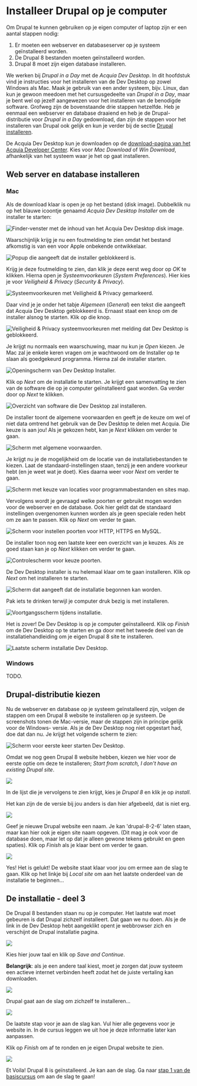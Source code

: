 Installeer Drupal op je computer
================================
Om Drupal te kunnen gebruiken op je eigen computer of laptop zijn er een aantal
stappen nodig:

1. Er moeten een webserver en databaseserver op je systeem geïnstalleerd worden.
2. De Drupal 8 bestanden moeten geïnstalleerd worden.
3. Drupal 8 moet zijn eigen database installeren.

We werken bij *Drupal in a Day* met de *Acquia Dev Desktop*. In dit hoofdstuk
vind je instructies voor het installeren van de Dev Desktop op zowel Windows als
Mac. Maak je gebruik van een ander systeem, bijv. Linux, dan kun je gewoon
meedoen met het cursusgedeelte van *Drupal in a Day*, maar je bent wel op jezelf
aangewezen voor het installeren van de benodigde software. Grofweg zijn de
bovenstaande drie stappen hetzelfde. Heb je eenmaal een webserver en database
draaiend en heb je de Drupal-distributie voor *Drupal in a Day* gedownload, dan
zijn de stappen voor het installeren van Drupal ook gelijk en kun je verder bij
de sectie [Drupal installeren](#drupal-installeren).

De Acquia Dev Desktop kun je downloaden op de [download-pagina van het Acquia
Developer Center](https://dev.acquia.com/downloads). Kies voor *Mac Download* of
*Win Download*, afhankelijk van het systeem waar je het op gaat installeren.

Web server en database installeren
--------------------
### Mac
Als de download klaar is open je op het bestand (disk image). Dubbelklik nu op 
het blauwe icoontje genaamd *Acquia Dev Desktop Installer* om de installer te 
starten:

![Finder-venster met de inhoud van het Acquia Dev Desktop disk
image.](../_static/images/devenv/installation-manual/image12.png)

Waarschijnlijk krijg je nu een foutmelding te zien omdat het bestand afkomstig 
is van een voor Apple onbekende ontwikkelaar.

![Popup die aangeeft dat de installer geblokkeerd
is.](../_static/images/devenv/installation-manual/image8.png)

Krijg je deze foutmelding te zien, dan klik je deze eerst weg door op *OK* te 
klikken. Hierna open je *Systeemvoorkeuren*
(*System Preferences*). Hier kies je voor *Veiligheid & Privacy* (*Security &
Privacy*).

![Systeemvoorkeuren met Veiligheid & Privacy gemarkeerd.](../_static/images/devenv/installation-manual/image21.png)

Daar vind je je onder het tabje *Algemeen* (*General*) een tekst
die aangeeft dat Acquia Dev Desktop geblokkeerd is. Ernaast staat een
knop om de installer alsnog te starten. Klik op die knop.

![Veiligheid & Privacy systeemvoorkeuren met melding dat Dev Desktop is
geblokkeerd.](../_static/images/devenv/installation-manual/image3.png)

Je krijgt nu normaals een waarschuwing, maar nu kun je *Open* kiezen. Je Mac zal 
je enkele keren vragen om je wachtwoord om de Installer op te slaan als 
goedgekeurd programma. Hierna zal de installer starten.

![Openingscherm van Dev Desktop
Installer.](../_static/images/devenv/installation-manual/image19.png)

Klik op *Next* om de installatie te starten. Je krijgt een samenvatting te zien 
van de software die op je computer geïnstalleerd gaat worden. Ga verder door op 
*Next* te klikken.

![Overzicht van software die Dev Desktop zal
installeren.](../_static/images/devenv/installation-manual/image17.png)

De installer toont de algemene voorwaarden en geeft je de keuze om wel of niet
data omtrend het gebruik van de Dev Desktop te delen met Acquia. Die keuze is
aan jou! Als je gekozen hebt, kan je *Next* klikken om verder te gaan.

![Scherm met algemene voorwaarden.](../_static/images/devenv/installation-manual/image6.png)

Je krijgt nu je de mogelijkheid om de locatie van de installatiebestanden te 
kiezen. Laat de standaard-instellingen staan, tenzij je een andere voorkeur hebt 
(en je weet wat je doet). Kies daarna weer voor *Next* om verder te gaan.

![Scherm met keuze van locaties voor programmabestanden en sites
map.](../_static/images/devenv/installation-manual/image5.png)

Vervolgens wordt je gevraagd welke poorten er gebruikt mogen worden voor de
webserver en de database. Ook hier geldt dat de standaard instellingen 
overgenomen kunnen worden als je geen speciale reden hebt om ze aan te passen.
Klik op *Next* om verder te gaan.

![Scherm voor instellen poorten voor HTTP, HTTPS en MySQL.](../_static/images/devenv/installation-manual/image2.png)

De installer toon nog een laatste keer een overzicht van je keuzes. Als ze goed 
staan kan je op *Next* klikken om verder te gaan. 

![Controlescherm voor keuze poorten.](../_static/images/devenv/installation-manual/image10.png)

De Dev Desktop installer is nu helemaal klaar om te gaan installeren. Klik op
*Next* om het installeren te starten.

![Scherm dat aangeeft dat de installatie begonnen kan
worden.](../_static/images/devenv/installation-manual/image11.png)

Pak iets te drinken terwijl je computer druk bezig is met installeren.

![Voortgangsscherm tijdens installatie.](../_static/images/devenv/installation-manual/image18.png)

Het is zover! De Dev Desktop is op je computer geïnstalleerd. Klik op *Finish*
om de Dev Desktop op te starten en ga door met het tweede deel van de
installatiehandleiding om je eigen Drupal 8 site te installeren.

![Laatste scherm installatie Dev
Desktop.](../_static/images/devenv/installation-manual/image15.png)

### Windows
TODO.

Drupal-distributie kiezen
-----------------------
Nu de webserver en database op je systeem geïnstalleerd zijn, volgen de
stappen om een Drupal 8 website te installeren op je systeem. De screenshots
tonen de Mac-versie, maar de stappen zijn in principe gelijk voor de Windows-
versie. Als je de Dev Desktop nog niet opgestart had, doe dat dan nu. Je krijgt 
het volgende scherm te zien:

![Scherm voor eerste keer starten Dev
Desktop.](../_static/images/devenv/installation-manual/image16.png)

Omdat we nog geen Drupal 8 website hebben, kiezen we hier voor de eerste optie
om deze te installeren; *Start from scratch, I don't have an existing Drupal site*.

![](../_static/images/devenv/installation-manual/image7.png)

In de lijst die je vervolgens te zien krijgt, kies je *Drupal 8* en klik je op
*install*.

Het kan zijn de de versie bij jou anders is dan hier afgebeeld, dat is niet erg.

![](../_static/images/devenv/installation-manual/image20.png)

Geef je nieuwe Drupal website een naam. Je kan 'drupal-8-2-6' laten staan, maar
kan hier ook je eigen site naam opgeven. (Dit mag je ook voor de database doen,
maar let op dat je alleen gewone tekens gebruikt en geen spaties). Klik op
*Finish* als je klaar bent om verder te gaan.

![](../_static/images/devenv/installation-manual/image14.png)

Yes! Het is gelukt! De website staat klaar voor jou om ermee aan de slag te
gaan. Klik op het linkje bij *Local site* om aan het laatste onderdeel van de
installatie te beginnen&hellip;

De installatie - deel 3
-----------------------
De Drupal 8 bestanden staan nu op je computer. Het laatste wat moet gebeuren is
dat Drupal zichzelf installeert. Dat gaan we nu doen. Als je de link in de Dev
Desktop hebt aangeklikt opent je webbrowser zich en verschijnt de Drupal
installatie pagina.

![](../_static/images/devenv/installation-manual/image4.png)

Kies hier jouw taal en klik op *Save and Continue*.

**Belangrijk**: als je een andere taal kiest, moet je zorgen dat jouw systeem
een actieve internet verbinden heeft zodat het de juiste vertaling kan
downloaden.

![](../_static/images/devenv/installation-manual/image1.png)

Drupal gaat aan de slag om zichzelf te installeren&hellip;

![](../_static/images/devenv/installation-manual/image9.png)

De laatste stap voor je aan de slag kan. Vul hier alle gegevens voor je website
in. In de cursus leggen we uit hoe je deze informatie later kan aanpassen.

Klik op *Finish* om af te ronden en je eigen Drupal website te zien.

![](../_static/images/devenv/installation-manual/image13.png)

Et Voila! Drupal 8 is geïnstalleerd. Je kan aan de slag. Ga naar [stap 1 van de
basiscursus]() om aan de slag te gaan!
